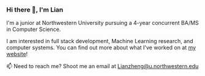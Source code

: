 ### Hi there 👋, I'm Lian

I'm a junior at Northwestern University pursuing a 4-year concurrent BA/MS in Computer Science.

I am interested in full stack development, Machine Learning research, and computer systems. You can find out more about what I've worked on at [my website](https://lianhaoz.netlify.app)!

📫 Need to reach me? Shoot me an email at [Lianzheng@u.northwestern.edu](mailto:Lianzheng@u.northwestern.edu)

<!--
**LianhaoZ/LianhaoZ** is a ✨ _special_ ✨ repository because its `README.md` (this file) appears on your GitHub profile.

Here are some ideas to get you started:

- 🔭 I’m currently working on ...
- 🌱 I’m currently learning ...
- 👯 I’m looking to collaborate on ...
- 🤔 I’m looking for help with ...
- 💬 Ask me about ...
- 📫 How to reach me: ...
- 😄 Pronouns: ...
- ⚡ Fun fact: ...
-->
